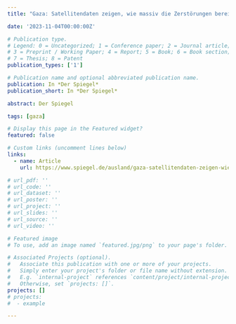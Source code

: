 ```yaml
---
title: "Gaza: Satellitendaten zeigen, wie massiv die Zerstörungen bereits sind"

date: '2023-11-04T00:00:00Z'

# Publication type.
# Legend: 0 = Uncategorized; 1 = Conference paper; 2 = Journal article;
# 3 = Preprint / Working Paper; 4 = Report; 5 = Book; 6 = Book section;
# 7 = Thesis; 8 = Patent
publication_types: ['1']

# Publication name and optional abbreviated publication name.
publication: In *Der Spiegel*
publication_short: In *Der Spiegel*

abstract: Der Spiegel

tags: [gaza]

# Display this page in the Featured widget?
featured: false

# Custom links (uncomment lines below)
links:
  - name: Article
    url: https://www.spiegel.de/ausland/gaza-satellitendaten-zeigen-wie-massiv-die-zerstoerungen-bereits-sind-in-schutt-und-asche-a-7838a493-9f33-41bb-8fa6-c8c76ab1202c

# url_pdf: ''
# url_code: ''
# url_dataset: ''
# url_poster: ''
# url_project: ''
# url_slides: ''
# url_source: ''
# url_video: ''

# Featured image
# To use, add an image named `featured.jpg/png` to your page's folder.

# Associated Projects (optional).
#   Associate this publication with one or more of your projects.
#   Simply enter your project's folder or file name without extension.
#   E.g. `internal-project` references `content/project/internal-project/index.md`.
#   Otherwise, set `projects: []`.
projects: []
# projects:
#  - example

---
```

